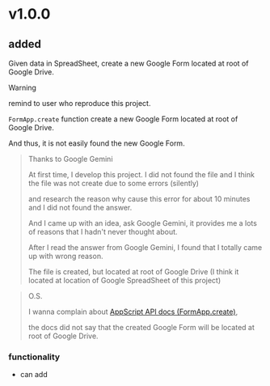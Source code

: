 # v1.0.0
## added
Given data in SpreadSheet, create a new Google Form located at root of Google Drive. 

> [!WARNING]
> remind to user who reproduce this project.
>
> `FormApp.create` function create a new Google Form located at root of Google Drive.
>
> And thus, it is not easily found the new Google Form.

> Thanks to Google Gemini
>
> At first time, I develop this project. I did not found the file and I think the file was not create due to some errors (silently)
>
> and research the reason why cause this error for about 10 minutes and I did not found the answer.
> 
> And I came up with an idea, ask Google Gemini, it provides me a lots of reasons that I hadn't never thought about.
>
> After I read the answer from Google Gemini, I found that I totally came up with wrong reason.
>
> The file is created, but located at root of Google Drive (I think it located at location of Google SpreadSheet of this project)

> O.S.
>
> I wanna complain about [AppScript API docs (FormApp.create)](https://developers.google.com/apps-script/reference/forms/form-app#create(String)),
>
> the docs did not say that the created Google Form will be located at root of Google Drive.

### functionality
+ can add 
